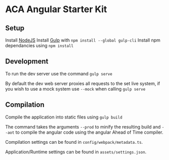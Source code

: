 # ACA Angular Starter Kit

## Setup

Install [NodeJS](https://nodejs.org/en/download/current/)
Install [Gulp](https://github.com/gulpjs/gulp/blob/master/docs/getting-started.md) with `npm install --global gulp-cli`
Install npm dependancies using `npm install`

## Development

To run the dev server use the command `gulp serve`

By default the dev web server proxies all requests to the set live system, if you wish to use a mock system use `--mock` when calling `gulp serve`

## Compilation

Compile the application into static files using `gulp build`

The command takes the arguments `--prod` to minify the resulting build and `--aot` to compile the angular code using the angular Ahead of Time compiler.

Compilation settings can be found in `config/webpack/metadata.ts`.

Application/Runtime settings can be found in `assets/settings.json`.
